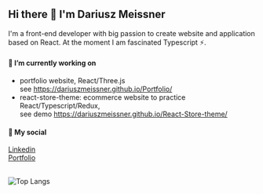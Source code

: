 ## Hi there 👋 I'm Dariusz Meissner

I'm a front-end developer with big passion to create website and application based on React. At the moment I am fascinated Typescript ⚡.

#### 🔭 I’m currently working on
- portfolio website, React/Three.js <br> see https://dariuszmeissner.github.io/Portfolio/
- react-store-theme: ecommerce website to practice React/Typescript/Redux, <br/>
  see demo https://dariuszmeissner.github.io/React-Store-theme/

  

#### 💬 My social
[Linkedin](https://www.linkedin.com/in/dariusz-robert-meissner/)
<br>
[Portfolio](https://dariuszmeissner.github.io/Portfolio/)
</br>
</br>


<!-- ![Anurag's GitHub stats](https://github-readme-stats.vercel.app/api?username=dariuszmeissner&show_icons=true&theme=radical) -->
![Top Langs](https://github-readme-stats-sigma-five.vercel.app/api/top-langs/?username=dariuszmeissner&layout=compact)



<!--
**DariuszMeissner/DariuszMeissner** is a ✨ _special_ ✨ repository because its `README.md` (this file) appears on your GitHub profile.

Here are some ideas to get you started:

- 🔭 I’m currently working on ...
- 🌱 I’m currently learning ...
- 👯 I’m looking to collaborate on ...
- 🤔 I’m looking for help with ...
- 💬 Ask me about ...
- 📫 How to reach me: ...
- 😄 Pronouns: ...
- ⚡ Fun fact: ...
-->
